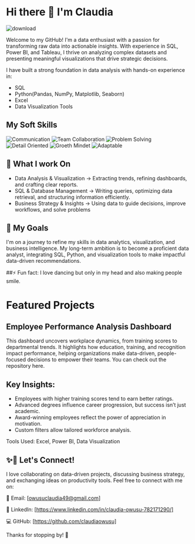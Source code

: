 # Hi there 👋 I'm Claudia

![download](https://github.com/user-attachments/assets/664388fe-a59d-4e33-b813-21c4dc9104dd)

Welcome to my GitHub! I'm a data enthusiast with a passion for transforming raw data into actionable insights. With experience in SQL, Power BI, and Tableau, I thrive on analyzing complex datasets and presenting meaningful visualizations that drive strategic decisions.

I have built a strong foundation in data analysis with hands-on experience in:

 - SQL
 - Python(Pandas, NumPy, Matplotlib, Seaborn)
 - Excel
 - Data Visualization Tools

## My Soft Skills 

![Communication](https://img.shields.io/badge/Communication-blue?style=for-the-bagde)
![Team Collaboration](https://img.shields.io/badge/Team_Collaboration-yellow?style=for-the-bagde)
![Problem Solving](https://img.shields.io/badge/Problem_Solving-green?style=for-the-bagde)
![Detail Oriented](https://img.shields.io/badge/Detail_Oriented-white?style=for-the-bagde)
![Groeth Mindet](https://img.shields.io/badge/Growth_Mindset-orange?style=for-the-bagde)
![Adaptable](https://img.shields.io/badge/Adaptable-violet?style=for-the-bagde)

## 🔭 What I work On

 - Data Analysis & Visualization → Extracting trends, refining dashboards, and crafting clear reports.
 - SQL & Database Management → Writing queries, optimizing data retrieval, and structuring information efficiently.
 - Business Strategy & Insights → Using data to guide decisions, improve workflows, and solve problems

## 🚀 My Goals

I'm on a journey to refine my skills in data analytics, visualization, and business intelligence. My long-term ambition is to become a proficient data analyst, integrating SQL, Python, and visualization tools to make impactful data-driven recommendations.



##⚡ Fun fact:
  I love dancing but only in my head and also making people smile.


 # Featured Projects
 ## Employee Performance Analysis Dashboard
  This dashboard uncovers workplace dynamics, from training scores to departmental trends. It highlights how education, training, and recognition impact performance, helping organizations make data-driven, people-focused decisions to empower their teams. You can check out the repository here.
  
## Key Insights:
- Employees with higher training scores tend to earn better ratings.
- Advanced degrees influence career progression, but success isn’t just academic.
- Award-winning employees reflect the power of appreciation in motivation.
- Custom filters allow tailored workforce analysis.
  
Tools Used: Excel,   Power BI,  Data Visualization

## ✨👯 Let's Connect!
I love collaborating on data-driven projects, discussing business strategy, and exchanging ideas on productivity tools. Feel free to connect with me on:

📧 Email: [owusuclaudia49@gmail.com]

🔗 LinkedIn: [https://www.linkedin.com/in/claudia-owusu-782171290/]

💻 GitHub: [https://github.com/claudiaowusu]

Thanks for stopping by! 🚀
  
 

